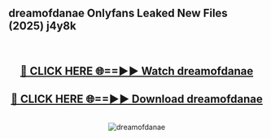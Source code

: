 <h2>dreamofdanae Onlyfans Leaked New Files (2025) j4y8k</h2>
<br>
<div align="center">
<h2><a href="https://mediafiles.top/dreamofdanae&ref=git" rel="nofollow">🔴 CLICK HERE 🌐==►► Watch dreamofdanae</a></h2>
<h2><a href="https://mediafiles.top/dreamofdanae&ref=git" rel="nofollow">🔴 CLICK HERE 🌐==►► Download dreamofdanae</a></h2>
<br>
<a href="https://mediafiles.top/dreamofdanae&ref=git" rel="nofollow" data-target="animated-image.originalLink"><img src="https://i.ibb.co.com/xMMVF88/686577567.gif" alt="dreamofdanae" style="max-width: 100%; display: inline-block;" data-target="animated-image.originalImage"></a>
</div>
<br>
<br>